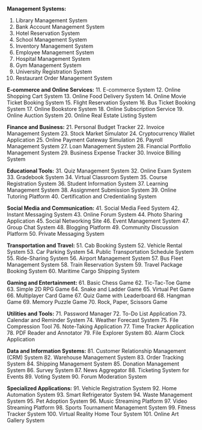 **Management Systems:**

1. Library Management System
2. Bank Account Management System
3. Hotel Reservation System
4. School Management System
5. Inventory Management System
6. Employee Management System
7. Hospital Management System
8. Gym Management System
9. University Registration System
10. Restaurant Order Management System

**E-commerce and Online Services:**
11. E-commerce System
12. Online Shopping Cart System
13. Online Food Delivery System
14. Online Movie Ticket Booking System
15. Flight Reservation System
16. Bus Ticket Booking System
17. Online Bookstore System
18. Online Subscription Service
19. Online Auction System
20. Online Real Estate Listing System

**Finance and Business:**
21. Personal Budget Tracker
22. Invoice Management System
23. Stock Market Simulator
24. Cryptocurrency Wallet Application
25. Online Payment Gateway Simulation
26. Payroll Management System
27. Loan Management System
28. Financial Portfolio Management System
29. Business Expense Tracker
30. Invoice Billing System

**Educational Tools:**
31. Quiz Management System
32. Online Exam System
33. Gradebook System
34. Virtual Classroom System
35. Course Registration System
36. Student Information System
37. Learning Management System
38. Assignment Submission System
39. Online Tutoring Platform
40. Certification and Credentialing System

**Social Media and Communication:**
41. Social Media Feed System
42. Instant Messaging System
43. Online Forum System
44. Photo Sharing Application
45. Social Networking Site
46. Event Management System
47. Group Chat System
48. Blogging Platform
49. Community Discussion Platform
50. Private Messaging System

**Transportation and Travel:**
51. Cab Booking System
52. Vehicle Rental System
53. Car Parking System
54. Public Transportation Schedule System
55. Ride-Sharing System
56. Airport Management System
57. Bus Fleet Management System
58. Train Reservation System
59. Travel Package Booking System
60. Maritime Cargo Shipping System

**Gaming and Entertainment:**
61. Basic Chess Game
62. Tic-Tac-Toe Game
63. Simple 2D RPG Game
64. Snake and Ladder Game
65. Virtual Pet Game
66. Multiplayer Card Game
67. Quiz Game with Leaderboard
68. Hangman Game
69. Memory Puzzle Game
70. Rock, Paper, Scissors Game

**Utilities and Tools:**
71. Password Manager
72. To-Do List Application
73. Calendar and Reminder System
74. Weather Forecast System
75. File Compression Tool
76. Note-Taking Application
77. Time Tracker Application
78. PDF Reader and Annotator
79. File Explorer System
80. Alarm Clock Application

**Data and Information Systems:**
81. Customer Relationship Management (CRM) System
82. Warehouse Management System
83. Order Tracking System
84. Shipping Management System
85. Donation Management System
86. Survey System
87. News Aggregator
88. Ticketing System for Events
89. Voting System
90. Forum Moderation System

**Specialized Applications:**
91. Vehicle Registration System
92. Home Automation System
93. Smart Refrigerator System
94. Waste Management System
95. Pet Adoption System
96. Music Streaming Platform
97. Video Streaming Platform
98. Sports Tournament Management System
99. Fitness Tracker System
100. Virtual Reality Home Tour System
101. Online Art Gallery System
